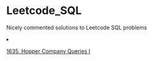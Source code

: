 # Leetcode_SQL

Nicely commented solutions to Leetcode SQL problems 

<li class="masthead__menu-item">

  <a href="https://github.com/AngryDataGirl/Leetcode_SQL/blob/main/1635%20Hopper%20Company%20Queries%20I.sql">1635. Hopper Company Queries I</a>

</li>
